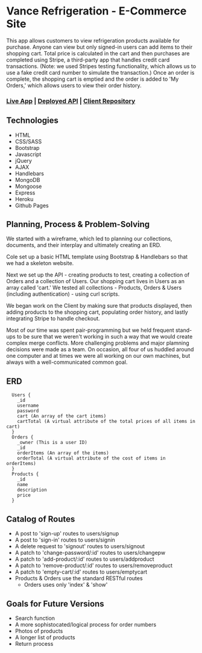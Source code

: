 # Vance Refrigeration - E-Commerce Site

This app allows customers to view refrigeration products available for purchase.  Anyone can view but only signed-in users can add items to their shopping cart.  Total price is calculated in the cart and then purchases are completed using Stripe, a third-party app that handles credit card transactions.  (Note: we used Stripes testing functionality, which allows us to use a fake credit card number to simulate the transaction.)  Once an order is complete, the shopping cart is emptied and the order is added to 'My Orders,' which allows users to view their order history.


### [Live App](https://vance-refrigeration.github.io/team-project-client/) | [Deployed API](https://obscure-springs-81184.herokuapp.com/) | [Client Repository](https://github.com/vance-refrigeration/team-project-client)


## Technologies

- HTML
- CSS/SASS
- Bootstrap
- Javascript
- jQuery
- AJAX
- Handlebars
- MongoDB
- Mongoose
- Express
- Heroku
- Github Pages

## Planning, Process & Problem-Solving

We started with a wireframe, which led to planning our collections, documents, and their interplay and ultimately creating an ERD.

Cole set up a basic HTML template using Bootstrap & Handlebars so that we had a skeleton website.

Next we set up the API - creating products to test, creating a collection of Orders and a collection of Users.  Our shopping cart lives in Users as an array called 'cart.'  We tested all collections - Products, Orders & Users (including authentication) - using curl scripts.

We began work on the Client by making sure that products displayed, then adding products to the shopping cart, populating order history, and lastly integrating Stripe to handle checkout.

Most of our time was spent pair-programming but we held frequent stand-ups to be sure that we weren't working in such a way that we would create complex merge conflicts.  More challenging problems and major plamning decisions were made as a team.  On occasion, all four of us huddled around one computer and at times we were all working on our own machines, but always with a well-communicated common goal.


## ERD
```[Entity Relationship Diagram]
  Users {
    _id
    username
    password
    cart (An array of the cart items)
    cartTotal (A virtual attribute of the total prices of all items in cart)
  }
  Orders {
    _owner (This is a user ID)
    _id
    orderItems (An array of the items)
    orderTotal (A virtual attribute of the cost of items in orderItems)
  }
  Products {
    _id
    name
    description
    price
  }
  ```

## Catalog of Routes

- A post to 'sign-up' routes to users/signup
- A post to 'sign-in' routes to users/signin
- A delete request to 'signout' routes to users/signout
- A patch to 'change-password/:id' routes to users/changepw
- A patch to 'add-product/:id' routes to users/addproduct
- A patch to 'remove-product/:id' routes to users/removeproduct
- A patch to 'empty-cart/:id' routes to users/emptycart
- Products & Orders use the standard RESTful routes
  - Orders uses only 'index' & 'show'


## Goals for Future Versions
- Search function
- A more sophistocated/logical process for order numbers
- Photos of products
- A longer list of products
- Return process
